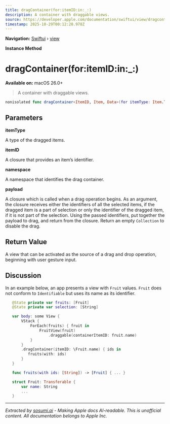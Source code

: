 ```yaml
---
title: dragContainer(for:itemID:in:_:)
description: A container with draggable views.
source: https://developer.apple.com/documentation/swiftui/view/dragcontainer(for:itemid:in:_:)
timestamp: 2025-10-29T00:12:20.978Z
---
```


**Navigation:** [Swiftui](/documentation/swiftui) › [view](/documentation/swiftui/view)

**Instance Method**

# dragContainer(for:itemID:in:_:)

**Available on:** macOS 26.0+

> A container with draggable views.

```swift
nonisolated func dragContainer<ItemID, Item, Data>(for itemType: Item.Type = Item.self, itemID: KeyPath<Item, ItemID>, in namespace: Namespace.ID? = nil, _ payload: @escaping (Array<ItemID>) -> Data) -> some View where ItemID : Hashable, ItemID : Sendable, Item : Transferable, Item == Data.Element, Data : Collection
```

## Parameters

**itemType**

A type of the dragged items.



**itemID**

A closure that provides an item’s identifier.



**namespace**

A namespace that identifies the drag container.



**payload**

A closure which is called when a drag operation begins. As an argument, the closure receives either the identifiers of all the selected items, if the dragged item is a part of selection or only the identifier of the dragged item, if it is not part of the selection. Using the passed identifiers, put together the payload to drag, and return from the closure. Return an empty `Collection` to disable the drag.



## Return Value

A view that can be activated as the source of a drag and drop operation, beginning with user gesture input.

## Discussion

In an example below, an app presents a view with `Fruit` values. `Fruit` does not conform to `Identifiable` but uses its name as its identifier.

```swift
   @State private var fruits: [Fruit]
   @State private var selection: [String]

   var body: some View {
       VStack {
           ForEach(fruits) { fruit in
               FruitView(fruit)
                   .draggable(containerItemID: fruit.name)
           }
       }
       .dragContainer(itemID: \Fruit.name) { ids in
          fruits(with: ids)
       }
   }

   func fruits(with ids: [String]) -> [Fruit] { ... }

   struct Fruit: Transferable {
       var name: String
       ...
   }
```

---

*Extracted by [sosumi.ai](https://sosumi.ai) - Making Apple docs AI-readable.*
*This is unofficial content. All documentation belongs to Apple Inc.*
